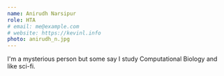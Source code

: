 ```yaml
---
name: Anirudh Narsipur
role: HTA
# email: me@example.com
# website: https://kevinl.info
photo: anirudh_n.jpg
---
```

I'm a mysterious person but some say I study Computational Biology and like sci-fi.
